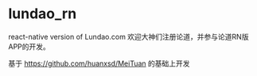 # lundao_rn
react-native version of Lundao.com
欢迎大神们注册论道，并参与论道RN版APP的开发。

基于 https://github.com/huanxsd/MeiTuan 的基础上开发
